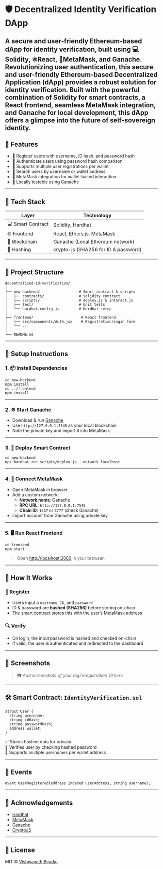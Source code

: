 # 🛡️ Decentralized Identity Verification DApp

A secure and user-friendly **Ethereum-based dApp** for identity verification, built using **💻Solidity**, **⚛️React**, **🦊MetaMask**, and **Ganache**.
Revolutionizing user authentication, this secure and user-friendly Ethereum-based Decentralized Application (dApp) provides a robust solution for identity verification. Built with the powerful combination of Solidity for smart contracts, a React frontend, seamless MetaMask integration, and Ganache for local development, this dApp offers a glimpse into the future of self-sovereign identity.
---

## 🚀 Features

- 🧾 Register users with username, ID hash, and password hash
- 🔐 Authenticate users using password hash comparison
- 🔄 Supports multiple user registrations per wallet
- 🔎 Search users by username or wallet address
- 🦊 MetaMask integration for wallet-based interaction
- 🧪 Locally testable using Ganache

---

## 🧰 Tech Stack

| Layer           | Technology                             |
|-----------------|----------------------------------------|
| 💻 Smart Contract | Solidity, Hardhat                    |
| 🌐 Frontend      | React, Ethers.js, MetaMask            |
| 🔗 Blockchain    | Ganache (Local Ethereum network)       |
| 🧠 Hashing       | crypto-js (SHA256 for ID & password)   |

---

## 📁 Project Structure

```
decentralized-id-verification/
│
├── new-backend/                  # Smart contract & scripts
│   ├── contracts/                # Solidity contract
│   ├── scripts/                  # deploy.js & interact.js
│   ├── test/                     # Unit tests
│   └── hardhat.config.js         # Hardhat setup
│
├── frontend/                      # React frontend
│   ├── src/components/Auth.jsx    # Registration/Login form
│   └── ...
│
└── README.md
```

---

## 🔧 Setup Instructions

### 1. 📦 Install Dependencies

```
cd new-backend
npm install
cd ../frontend
npm install
```

---

### 2. ⚙️ Start Ganache

- Download & run [Ganache](https://trufflesuite.com/ganache/)
- Use `http://127.0.0.1:7545` as your local blockchain
- Note the private key and import it into MetaMask

---

### 3. 🚀 Deploy Smart Contract

```
cd new-backend
npx hardhat run scripts/deploy.js --network localhost
```

---

### 4. 🧠 Connect MetaMask

- Open MetaMask in browser
- Add a custom network:
  - **Network name**: Ganache
  - **RPC URL**: `http://127.0.0.1:7545`
  - **Chain ID**: `1337` or `5777` (check Ganache)
- Import account from Ganache using private key

---

### 5. 🖥️ Run React Frontend

```
cd frontend
npm start
```

> Open [http://localhost:3000](http://localhost:3000) in your browser.

---

## 🔐 How It Works

### 🧾 Register
- Users input a `username`, `ID`, and `password`
- ID & password are **hashed (SHA256)** before storing on-chain
- The smart contract stores this with the user’s MetaMask address

### 🔍 Verify
- On login, the input password is hashed and checked on-chain
- If valid, the user is authenticated and redirected to the dashboard

---

## 📸 Screenshots

> 📷 *Add screenshots of your login/registration UI here*

---

## 🛠 Smart Contract: `IdentityVerification.sol`

```solidity
struct User {
  string username;
  string idHash;
  string passwordHash;
  address wallet;
}
```

✅ Stores hashed data for privacy  
🔐 Verifies user by checking hashed password  
🧾 Supports multiple usernames per wallet address  

---

## 📢 Events

```solidity
event UserRegistered(address indexed userAddress, string username);
```

---


## 🤝 Acknowledgements

- [Hardhat](https://hardhat.org/)
- [MetaMask](https://metamask.io/)
- [Ganache](https://trufflesuite.com/ganache/)
- [CryptoJS](https://www.npmjs.com/package/crypto-js)

---

## 📄 License

MIT © [Vishwanath Biradar](https://github.com/vishwanath090)
